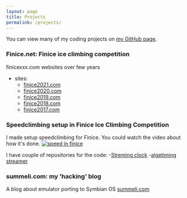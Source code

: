 ```yaml
---
layout: page
title: Projects
permalink: /projects/
---
```


You can view many of my coding projects on [my GitHub page](https://github.com/summeli?tab=repositories).

### Finice.net: Finice ice climbing competition
finicexxx.com websites over few years

- sites:
  - [finice2021.com](https://github.com/Summeli/finice2021.github.io)
  - [finice2020.com](https://github.com/Summeli/finice2020.github.io)
  - [finice2019.com](https://github.com/Summeli/Finice2019)
  - [finice2018.com](https://github.com/Summeli/FinIce2018)
  - [finice2017.com](https://github.com/Summeli/FinIce2017)

### Speedclimbing setup in Finice Ice Climbing Competition
I made setup speedclimbing for Finice. You could watch the video about how it's done.
[![speed in finice](http://img.youtube.com/vi/7SYG0wvdRCA/0.jpg)](http://www.youtube.com/watch?v=7SYG0wvdRCA "speed in finice")

I have couple of repositories for the code:
 -[Streming clock](https://github.com/Summeli/Streaming-clock)
 -[algetiming streamer](https://github.com/Summeli/algetiming-streamer)

### summeli.com: my 'hacking' blog
A blog about emulator porting to Symbian OS  [summeli.com](https://summeli.com)
